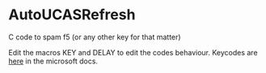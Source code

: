# AutoUCASRefresh
C code to spam f5 (or any other key for that matter)

Edit the macros KEY and DELAY  to edit the codes behaviour.
Keycodes are [here](https://docs.microsoft.com/en-us/windows/win32/inputdev/virtual-key-codes) in the microsoft docs.

